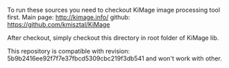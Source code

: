 To run these sources you need to checkout KiMage image processing tool first.
Main page: http://kimage.info/
github: https://github.com/kmisztal/KiMage

After checkout, simply checkout this directory in root folder of KiMage lib.

This repository is compatible with revision: 5b9b2416ee92f7f7e37fbcd5309cbc219f3db541 and won't work with other.
